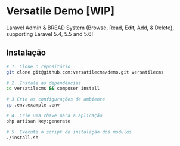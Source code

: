 # Versatile Demo [WIP]

Laravel Admin & BREAD System (Browse, Read, Edit, Add, & Delete), supporting Laravel 5.4, 5.5 and 5.6!

## Instalação

```bash
# 1. Clone o repositório
git clone git@github.com:versatilecms/demo.git versatilecms

# 2. Instale as dependências
cd versatilecms && composer install

# 3 Crie as configurações de ambiente
cp .env.example .env

# 4. Crie uma chave para a aplicação
php artisan key:generate

# 5. Execute o script de instalação dos módulos
./install.sh
```
